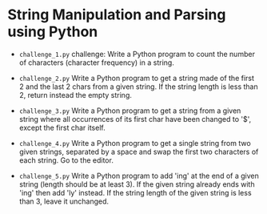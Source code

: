 # String Manipulation and Parsing using Python

- `challenge_1.py` challenge: Write a Python program to count the number of characters (character frequency) in a string.

- `challenge_2.py` Write a Python program to get a string made of the first 2 and the last 2 chars from a given string. If the string length is less than 2, return instead the empty string.

- `challenge_3.py` Write a Python program to get a string from a given string where all occurrences of its first char have been changed to '$', except the first char itself.

- `challenge_4.py` Write a Python program to get a single string from two given strings, separated by a space and swap the first two characters of each string. Go to the editor.

- `challenge_5.py` Write a Python program to add 'ing' at the end of a given string (length should be at least 3). If the given string already ends with 'ing' then add 'ly' instead. If the string length of the given string is less than 3, leave it unchanged.